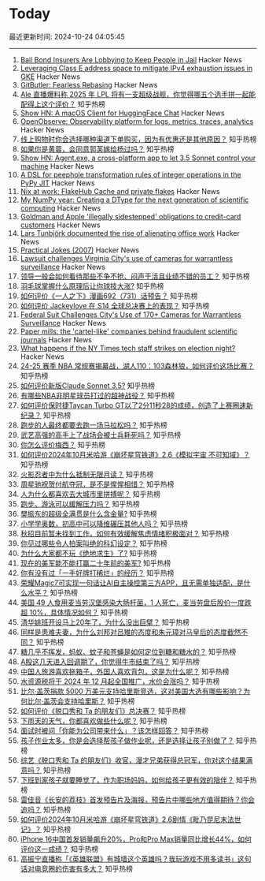 # Today

最近更新时间: 2024-10-24 04:05:45

--- 
1. [Bail Bond Insurers Are Lobbying to Keep People in Jail](https://jacobin.com/2024/10/bail-bonds-lobbyists-insurers-reform/) Hacker News
2. [Leveraging Class E address space to mitigate IPv4 exhaustion issues in GKE](https://cloud.google.com/blog/products/containers-kubernetes/how-class-e-addresses-solve-for-ip-address-exhaustion-in-gke/) Hacker News
3. [GitButler: Fearless Rebasing](https://blog.gitbutler.com/fearless-rebasing/) Hacker News
4. [Ale 直播爆料称 2025 年 LPL 将有一支超级战舰，你觉得哪五个选手拼一起能配得上这个评价？](https://www.zhihu.com/question/1808703397) 知乎热榜
5. [Show HN: A macOS Client for HuggingFace Chat](https://github.com/huggingface/chat-macOS) Hacker News
6. [OpenObserve: Observability platform for logs, metrics, traces, analytics](https://github.com/openobserve/openobserve) Hacker News
7. [线上购物时你会选择哪种渠道下单购买，因为有优惠还是其他原因？](https://www.zhihu.com/question/1784387011) 知乎热榜
8. [如果你是黄蓉，会同意郭芙嫁给杨过吗？](https://www.zhihu.com/question/666726282) 知乎热榜
9. [Show HN: Agent.exe, a cross-platform app to let 3.5 Sonnet control your machine](https://github.com/corbt/agent.exe) Hacker News
10. [A DSL for peephole transformation rules of integer operations in the PyPy JIT](https://pypy.org/posts/2024/10/jit-peephole-dsl.html) Hacker News
11. [Nix at work: FlakeHub Cache and private flakes](https://determinate.systems/posts/flakehub-cache-and-private-flakes/) Hacker News
12. [My NumPy year: Creating a DType for the next generation of scientific computing](https://quansight.com/post/my-numpy-year-creating-a-dtype-for-the-next-generation-of-scientific-computing/) Hacker News
13. [Goldman and Apple 'illegally sidestepped' obligations to credit-card customers](https://finance.yahoo.com/news/goldman-and-apple-illegally-sidestepped-obligations-to-credit-card-customers-cfpb-161226158.html) Hacker News
14. [Lars Tunbjörk documented the rise of alienating office work](https://www.newyorker.com/culture/photo-booth/the-frightening-familiarity-of-late-nineties-office-photos) Hacker News
15. [Practical Jokes (2007)](https://wiki.wireshark.org/PracticalJokes) Hacker News
16. [Lawsuit challenges Virginia City's use of cameras for warrantless surveillance](https://ij.org/press-release/federal-lawsuit-challenges-virginia-citys-use-of-over-170-cameras-to-conduct-prolonged-warrantless-surveillance-of-entire-driving-population/) Hacker News
17. [领导一般会如何看待那些不争不抢、闷声干活且业绩不错的员工？](https://www.zhihu.com/question/1559953472) 知乎热榜
18. [羽毛球掌握什么原理后让你球技大涨?](https://www.zhihu.com/question/515459299) 知乎热榜
19. [如何评价《一人之下》漫画692（731）话预告？](https://www.zhihu.com/question/1802622941) 知乎热榜
20. [如何评价 Jackeylove 在 S14 全球总决赛上的表现？](https://www.zhihu.com/question/762123139) 知乎热榜
21. [Federal Suit Challenges City's Use of 170+ Cameras for Warrantless Surveillance](https://ij.org/press-release/federal-lawsuit-challenges-virginia-citys-use-of-over-170-cameras-to-conduct-prolonged-warrantless-surveillance-of-entire-driving-population/) Hacker News
22. [Paper mills: the 'cartel-like' companies behind fraudulent scientific journals](https://theconversation.com/paper-mills-the-cartel-like-companies-behind-fraudulent-scientific-journals-230124) Hacker News
23. [What happens if the NY Times tech staff strikes on election night?](https://www.washingtonpost.com/style/media/2024/10/23/new-york-times-tech-guild-strike/) Hacker News
24. [24-25 赛季 NBA 常规赛揭幕战，湖人110：103森林狼，如何评价这场比赛？](https://www.zhihu.com/question/1776549883) 知乎热榜
25. [如何评价新版Claude Sonnet 3.5?](https://www.zhihu.com/question/1742693870) 知乎热榜
26. [有哪些NBA非明星球员打过的超神战役？](https://www.zhihu.com/question/345196194) 知乎热榜
27. [如何评价保时捷Taycan Turbo GT以了2分11秒28的成绩，创造了上赛圈速新纪录？](https://www.zhihu.com/question/1775458616) 知乎热榜
28. [跑步的人最终都要去跑一场马拉松吗？](https://www.zhihu.com/question/650557678) 知乎热榜
29. [武艺高强的高手上了战场会被士兵耗死吗？](https://www.zhihu.com/question/1589541827) 知乎热榜
30. [你怎么评价梅西？](https://www.zhihu.com/question/662768182) 知乎热榜
31. [如何评价2024年10月米哈游《崩坏星穹铁道》2.6《模拟宇宙 不可知域》？](https://www.zhihu.com/question/1734141781) 知乎热榜
32. [火影忍者中为什么抵制无限月读？](https://www.zhihu.com/question/275182110) 知乎热榜
33. [周星驰祝贺付航夺冠，是不是惺惺相惜？](https://www.zhihu.com/question/1607619079) 知乎热榜
34. [人为什么都喜欢去大城市里拼搏呢？](https://www.zhihu.com/question/1739735562) 知乎热榜
35. [跑步、游泳可以缓解压力吗？](https://www.zhihu.com/question/757688019) 知乎热榜
36. [樊振东的超级全满贯是什么含金量?](https://www.zhihu.com/question/664837286) 知乎热榜
37. [小学学奥数，初高中可以降维碾压其他人吗？](https://www.zhihu.com/question/632757227) 知乎热榜
38. [秋招目前暂未找到工作，如何有效缓解焦虑情绪积极面对？](https://www.zhihu.com/question/668860913) 知乎热榜
39. [你见过哪些令人拍案叫绝的科幻设定？](https://www.zhihu.com/question/286130359) 知乎热榜
40. [为什么大家都不玩《绝地求生》了?](https://www.zhihu.com/question/333808959) 知乎热榜
41. [现在的美军能不能打赢二十年前的美军?](https://www.zhihu.com/question/1039518366) 知乎热榜
42. [你有没有过「一手好牌打稀烂」的经历？](https://www.zhihu.com/question/804225728) 知乎热榜
43. [荣耀Magic7可实现一句话让AI自主操控第三方APP，且无需单独适配，是什么水平？](https://www.zhihu.com/question/1812879960) 知乎热榜
44. [美国 49 人食用麦当劳汉堡感染大肠杆菌，1 人死亡，麦当劳盘后股价一度跌超 10%，具体情况如何？](https://www.zhihu.com/question/1777258951) 知乎热榜
45. [清华姚班开设马上20年了，为什么没出巨擘？](https://www.zhihu.com/question/667767788) 知乎热榜
46. [同样是患难夫妻，为什么刘邦对吕雉的态度和朱元璋对马皇后的态度截然不同？](https://www.zhihu.com/question/575052609) 知乎热榜
47. [糖几乎不挥发，蚂蚁、蚊子和苍蝇是如何定位到糖和糖水的？](https://www.zhihu.com/question/1356736560) 知乎热榜
48. [A股这几天进入回调期了，你觉得牛市结束了吗？](https://www.zhihu.com/question/946270241) 知乎热榜
49. [中国人旅游喜欢拖箱子，外国人喜欢背包，这是为什么呢？](https://www.zhihu.com/question/852644173) 知乎热榜
50. [水资源税将于 2024 年 12 月起全国推广，水价会涨吗？](https://www.zhihu.com/question/1045158843) 知乎热榜
51. [比尔·盖茨捐款 5000 万美元支持哈里斯竞选，这对美国大选有哪些影响？为何比尔·盖茨会支持哈里斯？](https://www.zhihu.com/question/1775700972) 知乎热榜
52. [如何评价《脱口秀和 Ta 的朋友们》总决赛？](https://www.zhihu.com/question/1734449959) 知乎热榜
53. [下雨天的天气，你都喜欢做些什么呢？](https://www.zhihu.com/question/1656558497) 知乎热榜
54. [面试时被问「你能为公司带来什么」？该怎样回答？](https://www.zhihu.com/question/992501337) 知乎热榜
55. [孩子作业太多，你是会选择帮孩子做作业呢，还是选择让孩子别做了？](https://www.zhihu.com/question/861502850) 知乎热榜
56. [综艺《脱口秀和 Ta 的朋友们》收官，漫才兄弟获得总冠军，你对这个结果满意吗？](https://www.zhihu.com/question/1837578646) 知乎热榜
57. [下班到家孩子就要睡觉了，作为职场妈妈，如何给孩子更有效的陪伴？](https://www.zhihu.com/question/1083318685) 知乎热榜
58. [雷佳音《长安的荔枝》首发预告片及海报，预告片中哪些地方值得期待？你会追吗？](https://www.zhihu.com/question/1255713984) 知乎热榜
59. [如何评价2024年10月米哈游《崩坏星穹铁道》2.6剧情《毗乃昆尼末法世记》？](https://www.zhihu.com/question/1662925020) 知乎热榜
60. [iPhone 16中国首发销量飙升20%，Pro和Pro Max销量同比增长44%，如何评价这一成绩？](https://www.zhihu.com/question/1277322567) 知乎热榜
61. [高振宁直播称「《英雄联盟》有城墙这个英雄吗？我玩游戏不用多读书」这句话对电竞圈的伤害有多大？](https://www.zhihu.com/question/1808316781) 知乎热榜
